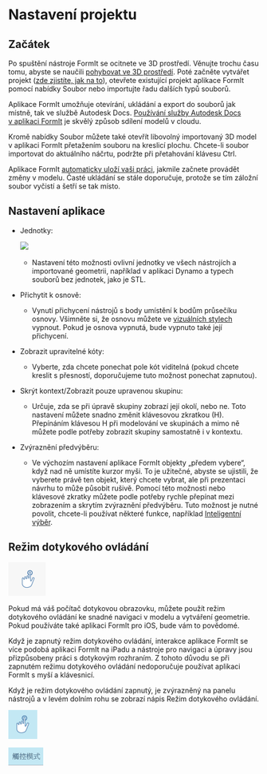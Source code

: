 # Nastavení projektu

## Začátek

Po spuštění nástroje FormIt se ocitnete ve 3D prostředí. Věnujte trochu času tomu, abyste se naučili [pohybovat ve 3D prostředí](navigating-the-scene.md). Poté začněte vytvářet projekt ([zde zjistíte, jak na to](../formit-primer/)), otevřete existující projekt aplikace FormIt pomocí nabídky Soubor nebo importujte řadu dalších typů souborů.

Aplikace FormIt umožňuje otevírání, ukládání a export do souborů jak místně, tak ve službě Autodesk Docs. [Používání služby Autodesk Docs v aplikaci FormIt](https://formit.autodesk.com/page/formit-autodesk-docs/) je skvělý způsob sdílení modelů v cloudu.

Kromě nabídky Soubor můžete také otevřít libovolný importovaný 3D model v aplikaci FormIt přetažením souboru na kreslicí plochu. Chcete-li soubor importovat do aktuálního náčrtu, podržte při přetahování klávesu Ctrl.

Aplikace FormIt [automaticky uloží vaši práci](../tool-library/autosave.md), jakmile začnete provádět změny v modelu. Časté ukládání se stále doporučuje, protože se tím záložní soubor vyčistí a šetří se tak místo.

## Nastavení aplikace

* Jednotky:

   ![](../.gitbook/assets/formit\_units.png)

   * Nastavení této možnosti ovlivní jednotky ve všech nástrojích a importované geometrii, například v aplikaci Dynamo a typech souborů bez jednotek, jako je STL.
* Přichytit k osnově:
   * Vynutí přichycení nástrojů s body umístění k bodům průsečíku osnovy. Všimněte si, že osnovu můžete ve [vizuálních stylech](../formit-primer/part-i/visual-settings.md) vypnout. Pokud je osnova vypnutá, bude vypnuto také její přichycení.
* Zobrazit upravitelné kóty:
   * Vyberte, zda chcete ponechat pole kót viditelná (pokud chcete kreslit s přesností, doporučujeme tuto možnost ponechat zapnutou).
* Skrýt kontext/Zobrazit pouze upravenou skupinu:
   * Určuje, zda se při úpravě skupiny zobrazí její okolí, nebo ne. Toto nastavení můžete snadno změnit klávesovou zkratkou (H). Přepínáním klávesou H při modelování ve skupinách a mimo ně můžete podle potřeby zobrazit skupiny samostatně i v kontextu.
* Zvýraznění předvýběru:
   * Ve výchozím nastavení aplikace FormIt objekty „předem vybere“, když nad ně umístíte kurzor myši. To je užitečné, abyste se ujistili, že vyberete právě ten objekt, který chcete vybrat, ale při prezentaci návrhu to může působit rušivě. Pomocí této možnosti nebo klávesové zkratky můžete podle potřeby rychle přepínat mezi zobrazením a skrytím zvýraznění předvýběru. Tuto možnost je nutné povolit, chcete-li používat některé funkce, například [Inteligentní výběr](https://www.youtube.com/watch?v=akLeB1FADt4).&#x20;

## Režim dotykového ovládání

![](../.gitbook/assets/20190619-touch-mode-off.png)

Pokud má váš počítač dotykovou obrazovku, můžete použít režim dotykového ovládání ke snadné navigaci v modelu a vytváření geometrie. Pokud používáte také aplikaci FormIt pro iOS, bude vám to povědomé.

Když je zapnutý režim dotykového ovládání, interakce aplikace FormIt se více podobá aplikaci FormIt na iPadu a nástroje pro navigaci a úpravy jsou přizpůsobeny práci s dotykovým rozhraním. Z tohoto důvodu se při zapnutém režimu dotykového ovládání nedoporučuje používat aplikaci FormIt s myší a klávesnicí.

Když je režim dotykového ovládání zapnutý, je zvýrazněný na panelu nástrojů a v levém dolním rohu se zobrazí nápis Režim dotykového ovládání.

![](../.gitbook/assets/20190619-touch-mode-on.png)

![](../.gitbook/assets/20190618-touch-mode-banner.png)
